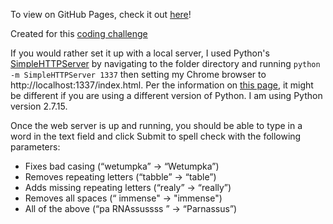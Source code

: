 To view on GitHub Pages, check it out [here](https://kevings.github.io/riplSpellChecker/)!

Created for this [coding challenge](https://github.com/RiplApp/spellchecker-homework)

If you would rather set it up with a local server, I used Python's [SimpleHTTPServer](https://docs.python.org/2/library/simplehttpserver.html) by navigating to the folder directory and running `python -m SimpleHTTPServer 1337` then setting my Chrome browser to http://localhost:1337/index.html. Per the information on [this page](https://gist.github.com/jgravois/5e73b56fa7756fd00b89#what-if-id-rather-use-something-else), it might be different if you are using a different version of Python. I am using Python version 2.7.15.

Once the web server is up and running, you should be able to type in a word in the text field and click Submit to spell check with the following parameters:

- Fixes bad casing (“wetumpka” → “Wetumpka”)
- Removes repeating letters (“tabble” → “table”)
- Adds missing repeating letters (“realy” → “really”)
- Removes all spaces (“ immense" → "immense")
- All of the above (“pa RNAssussss ” → “Parnassus”)
